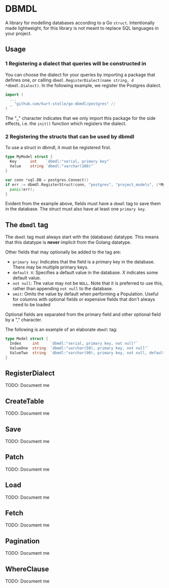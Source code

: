 # DBMDL

A library for modelling databases according to a Go `struct`. Intentionally made lightweight, for this library is not meant to replace SQL languages in your project.

## Usage

### 1 Registering a dialect that queries will be constructed in

You can choose the dialect for your queries by importing a package that defines one, or calling `dbmdl.RegisterDialect(name string, d *dbmdl.Dialect)`. In the following example, we register the Postgres dialect.

```go
import (
  ...
  _ "github.com/kurt-stolle/go-dbmdl/postgres" //
)
```

The "\_" character indicates that we only import this package for the side effects, i.e. the `init()` function which registers the dialect.

### 2 Registering the structs that can be used by dbmdl

To use a struct in dbmdl, it must be registered first.

```go
type MyModel struct {
  Key      int    `dbmdl:"serial, primary key"`
  Value    string `dbmdl:"varchar(100)"`
}

var conn *sql.DB = postgres.Connect()
if err := dbmdl.RegisterStruct(conn, "postgres", "project_models", (*MyModel)(nil)); err != nil { // (*MyModel)(nil) allows us to pass the type only so that we can use it in reflection
  panic(err);
}
```

Evident from the example above, fields must have a `dbmdl` tag to save them in the database. The struct must also have at least one `primary key`.

## The `dbmdl` tag

The `dbmdl` tag must always start with the (database) datatype. This means that this datatype is **never** implicit from the Golang datatype.

Other fields that may optionally be added to the tag are:

- `primary key`: Indicates that the field is a primary key in the database. There may be multiple primary keys.
- `default X`: Specifies a default value in the database. X indicates some default value.
- `not null`: The value may not be `NULL`. Note that it is preferred to use this, rather than appending `not null` to the database.
- `omit`: Omits the value by default when performing a Population. Useful for columns with optional fields or expensive fields that don't always need to be loaded

Optional fields are separated from the primary field and other optional field by a "," character.

The following is an example of an elaborate `dbmdl` tag:

```go
type Model struct {
  Index     int     `dbmdl:"serial, primary key, not null"`
  ValueOne  string  `dbmdl:"varchar(50), primary key, not null"`
  ValueTwo  string  `dbmdl:"varchar(90), primary key, not null, default 'Something'"`
}
```

## RegisterDialect

TODO: Document me

## CreateTable

TODO: Document me

## Save

TODO: Document me

## Patch

TODO: Document me

## Load

TODO: Document me

## Fetch

TODO: Document me

## Pagination

TODO: Document me

## WhereClause

TODO: Document me
